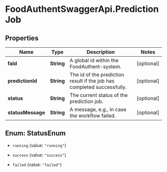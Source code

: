 # FoodAuthentSwaggerApi.PredictionJob

## Properties
Name | Type | Description | Notes
------------ | ------------- | ------------- | -------------
**faId** | **String** | A global id within the FoodAuthent-system. | [optional] 
**predictionId** | **String** | The id of the prediction result if the job has completed successfully. | [optional] 
**status** | **String** | The current status of the prediction job. | [optional] 
**statusMessage** | **String** | A message, e.g., in case the workflow failed. | [optional] 


<a name="StatusEnum"></a>
## Enum: StatusEnum


* `running` (value: `"running"`)

* `success` (value: `"success"`)

* `failed` (value: `"failed"`)




